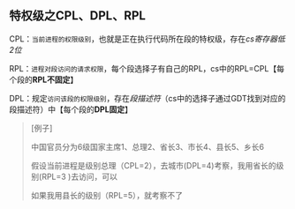 ## 特权级之CPL、DPL、RPL

CPL：`当前进程的权限级别`，也就是正在执行代码所在段的特权级，存在*cs寄存器低2位*

RPL：`进程对段访问的请求权限`，每个段选择子有自己的RPL，cs中的RPL=CPL【每个段的**RPL不固定**】

DPL：规定`访问该段的权限级别`，存在*段描述符*（cs中的选择子通过GDT找到对应的段描述符）中【每个段的**DPL固定**】



> [例子]
>
> 中国官员分为6级国家主席1、总理2、省长3、市长4、县长5、乡长6
>
> 假设当前进程是级别总理（CPL=2），去城市(DPL=4)考察，我用省长的级别(RPL=3 )去访问，可以
>
> 如果我用县长的级别（RPL=5），就考察不了